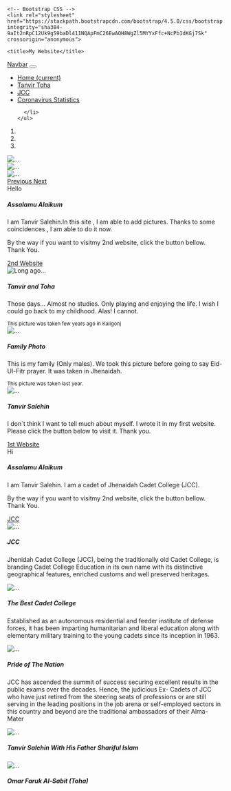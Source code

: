 <!doctype html>
<html lang="en">
  <head>
    <!-- Required meta tags -->
    <meta charset="utf-8">
    <meta name="viewport" content="width=device-width, initial-scale=1, shrink-to-fit=no">

    <!-- Bootstrap CSS -->
    <link rel="stylesheet" href="https://stackpath.bootstrapcdn.com/bootstrap/4.5.0/css/bootstrap.min.css" integrity="sha384-9aIt2nRpC12Uk9gS9baDl411NQApFmC26EwAOH8WgZl5MYYxFfc+NcPb1dKGj7Sk" crossorigin="anonymous">

    <title>My Website</title>
<nav class="navbar navbar-expand-lg navbar-dark bg-dark sticky-top">
  <a class="navbar-brand" href="#">Navbar</a>
  <button class="navbar-toggler" type="button" data-toggle="collapse" data-target="#navbarNav" aria-controls="navbarNav" aria-expanded="false" aria-label="Toggle navigation">
    <span class="navbar-toggler-icon"></span>
  </button>
  <div class="collapse navbar-collapse" id="navbarNav">
    <ul class="navbar-nav">
      <li class="nav-item active">
        <a class="nav-link" href="#">Home <span class="sr-only">(current)</span></a>
      </li>
      <li class="nav-item">
        <a class="nav-link" href="#tanvirtoha">Tanvir Toha</a>
      </li>
      <li class="nav-item">
        <a class="nav-link" href="#jcc">JCC</a>
      </li>
      <li class="nav-item">
        <a class="nav-link" href="https://www.worldometers.info/coronavirus/#countries">Coronavirus Statistics</a>
      </li>

      </li>
    </ul>
  </div>
</nav>
  </head>
  <body>
<div id="carouselExampleIndicators" class="carousel slide" data-ride="carousel">
  <ol class="carousel-indicators">
    <li data-target="#carouselExampleIndicators" data-slide-to="0" class="active"></li>
    <li data-target="#carouselExampleIndicators" data-slide-to="1"></li>
    <li data-target="#carouselExampleIndicators" data-slide-to="2"></li>
  </ol>
  <div class="carousel-inner">
    <div class="carousel-item active">
      <img src="cover1.jpg" class="d-block w-100" alt="...">
    </div>
    <div class="carousel-item">
      <img src="cover2.jpg" class="d-block w-100" alt="...">
    </div>
    <div class="carousel-item">
      <img src="cover3.jpg" class="d-block w-100" alt="...">
    </div>
  </div>
  <a class="carousel-control-prev" href="#carouselExampleIndicators" role="button" data-slide="prev">
    <span class="carousel-control-prev-icon" aria-hidden="true"></span>
    <span class="sr-only">Previous</span>
  </a>
  <a class="carousel-control-next" href="#carouselExampleIndicators" role="button" data-slide="next">
    <span class="carousel-control-next-icon" aria-hidden="true"></span>
    <span class="sr-only">Next</span>
  </a>
</div>
<div id="tanvirtoha" class="card">
  <div class="card-header">
    Hello
  </div>
  <div class="card-body">
    <h5 class="card-title">Assalamu Alaikum</h5>
    <p class="card-text">I am Tanvir Salehin.In this site , I am able to add pictures. Thanks to some coincidences , I am able to do it now.</p>
    <p class="card-text">By the way if you want to visitmy 2nd website, click the button bellow. Thank You.</p>
    <a href="https//:TanvirSalehin.github.io/TohaWeb1/" class="btn btn-primary">2nd Website</a>
  </div>
</div>
<div class="card-deck">
  <div class="card">
    <img src="card1.jpg" class="card-img-top" alt="Long ago...">
    <div class="card-body">
      <h5 class="card-title">Tanvir and Toha</h5>
      <p class="card-text">Those days... Almost no studies. Only playing and enjoying the life. I wish I could go back to my childhood. Alas! I cannot.</p>
    </div>
    <div class="card-footer">
      <small class="text-muted">This picture was taken few years ago in Kaligonj</small>
    </div>
  </div>
  <div class="card">
    <img src="card2.jpg" class="card-img-top" alt="...">
    <div class="card-body">
      <h5 class="card-title">Family Photo</h5>
      <p class="card-text">This is my family (Only males). We took this picture before going to say Eid-Ul-Fitr prayer. It was taken in Jhenaidah.</p>
    </div>
    <div class="card-footer">
      <small class="text-muted">This picture was taken last year.</small>
    </div>
  </div>
  <div class="card">
    <img src="card3.jpg" class="card-img-top" alt="...">
    <div class="card-body">
      <h5 class="card-title">Tanvir Salehin</h5>
      <p class="card-text">I don`t think I want to tell much about myself. I wrote it in my first website. Please click the button below to visit it. Thank you.</p>
    <a href="https//:TanvirSalehin.github.io/TT1/" class="btn btn-primary">1st Website</a>
    </div>
    <div class="card-footer">
      <small class="text-muted"></small>
    </div>
  </div>
</div>
<div class="card">
  <div class="card-header">
    Hi
  </div>
  <div class="card-body">
    <h5 class="card-title">Assalamu Alaikum</h5>
    <p class="card-text">I am Tanvir Salehin. I am a cadet of Jhenaidah Cadet College (JCC).</p>
    <p class="card-text">By the way if you want to visitmy 2nd website, click the button bellow. Thank You.</p>
    <a href="https://jcc.army.mil.bd/" class="btn btn-success">JCC</a>
  </div>
</div>
<div id="jcc" class="card-deck">
  <div class="card">
    <img src="j1.jpg" class="card-img-top" alt="...">
    <div class="card-body">
      <h5 class="card-title">JCC</h5>
      <p class="card-text">Jhenidah Cadet College (JCC), being the traditionally old Cadet College, is branding Cadet College Education in its own name with its distinctive geographical features, enriched customs and well preserved heritages.</p>
      <p class="card-text"><small class="text-muted"></small></p>
    </div>
  </div>
  <div class="card">
    <img src="j2.jpg" class="card-img-top" alt="...">
    <div class="card-body">
      <h5 class="card-title">The Best Cadet College</h5>
      <p class="card-text">Established as an autonomous residential and feeder institute of defense forces, it has been imparting humanitarian and liberal education along with elementary military training to the young cadets since its inception in 1963.</p>
      <p class="card-text"><small class="text-muted"></small></p>
    </div>
  </div>
  <div class="card">
    <img src="j3.jpg" class="card-img-top" alt="...">
    <div class="card-body">
      <h5 class="card-title">Pride of The Nation</h5>
      <p class="card-text">JCC has ascended the summit of success securing excellent results in the public exams over the decades. Hence, the judicious Ex- Cadets of JCC who have just retired from the steering seats of professions or are still serving in the leading positions in the job arena or self-employed sectors in this country and beyond are the traditional ambassadors of their Alma- Mater</p>
      <p class="card-text"><small class="text-muted"></small></p>
    </div>
  </div>
</div>
<div id="jcc" class="card-deck">
  <div class="card">
    <img src="c1.jpg" class="card-img-top" alt="...">
    <div class="card-body">
      <h5 class="card-title">Tanvir Salehin With His Father Shariful Islam</h5>
      <p class="card-text"></p>
      <p class="card-text"><small class="text-muted"></small></p>
    </div>
  </div>
  <div class="card">
    <img src="c2.jpg" class="card-img-top" alt="...">
    <div class="card-body">
      <h5 class="card-title">Omar Faruk Al-Sabit (Toha)</h5>
      <p class="card-text"></p>
      <p class="card-text"><small class="text-muted"></small></p>
    </div>
  </div> 
</div>
    <!-- Optional JavaScript -->
    <!-- jQuery first, then Popper.js, then Bootstrap JS -->
    <script src="https://code.jquery.com/jquery-3.5.1.slim.min.js" integrity="sha384-DfXdz2htPH0lsSSs5nCTpuj/zy4C+OGpamoFVy38MVBnE+IbbVYUew+OrCXaRkfj" crossorigin="anonymous"></script>
    <script src="https://cdn.jsdelivr.net/npm/popper.js@1.16.0/dist/umd/popper.min.js" integrity="sha384-Q6E9RHvbIyZFJoft+2mJbHaEWldlvI9IOYy5n3zV9zzTtmI3UksdQRVvoxMfooAo" crossorigin="anonymous"></script>
    <script src="https://stackpath.bootstrapcdn.com/bootstrap/4.5.0/js/bootstrap.min.js" integrity="sha384-OgVRvuATP1z7JjHLkuOU7Xw704+h835Lr+6QL9UvYjZE3Ipu6Tp75j7Bh/kR0JKI" crossorigin="anonymous"></script>
  </body>
</html>
